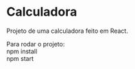 # Calculadora 


Projeto de uma calculadora feito em React. 

<p>
  Para rodar o projeto: <br />
  npm install <br />
  npm start
</p>
